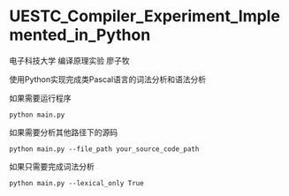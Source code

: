 # UESTC_Compiler_Experiment_Implemented_in_Python

电子科技大学 编译原理实验 廖子牧

使用Python实现完成类Pascal语言的词法分析和语法分析


如果需要运行程序
```angular2html
python main.py
```

如果需要分析其他路径下的源码
```angular2html
python main.py --file_path your_source_code_path
```

如果只需要完成词法分析
```angular2html
python main.py --lexical_only True
```
